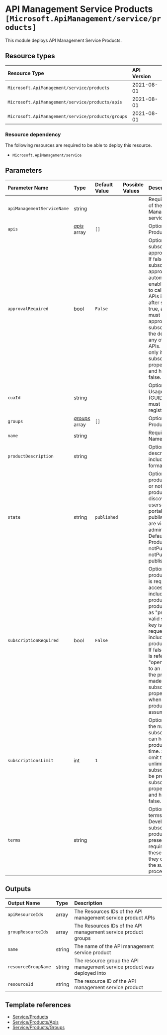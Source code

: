 # API Management Service Products `[Microsoft.ApiManagement/service/products]`

This module deploys API Management Service Products.

## Resource types

| Resource Type | API Version |
| :-- | :-- |
| `Microsoft.ApiManagement/service/products` | 2021-08-01 |
| `Microsoft.ApiManagement/service/products/apis` | 2021-08-01 |
| `Microsoft.ApiManagement/service/products/groups` | 2021-08-01 |

### Resource dependency

The following resources are required to be able to deploy this resource.

- `Microsoft.ApiManagement/service`

## Parameters

| Parameter Name | Type | Default Value | Possible Values | Description |
| :-- | :-- | :-- | :-- | :-- |
| `apiManagementServiceName` | string |  |  | Required. The name of the of the API Management service. |
| `apis` | _[apis](apis/readme.md)_ array | `[]` |  | Optional. Array of Product APIs. |
| `approvalRequired` | bool | `False` |  | Optional. Whether subscription approval is required. If false, new subscriptions will be approved automatically enabling developers to call the products APIs immediately after subscribing. If true, administrators must manually approve the subscription before the developer can any of the products APIs. Can be present only if subscriptionRequired property is present and has a value of false. |
| `cuaId` | string |  |  | Optional. Customer Usage Attribution ID (GUID). This GUID must be previously registered |
| `groups` | _[groups](groups/readme.md)_ array | `[]` |  | Optional. Array of Product Groups. |
| `name` | string |  |  | Required. Product Name. |
| `productDescription` | string |  |  | Optional. Product description. May include HTML formatting tags. |
| `state` | string | `published` |  | Optional. whether product is published or not. Published products are discoverable by users of developer portal. Non published products are visible only to administrators. Default state of Product is notPublished. - notPublished or published |
| `subscriptionRequired` | bool | `False` |  | Optional. Whether a product subscription is required for accessing APIs included in this product. If true, the product is referred to as "protected" and a valid subscription key is required for a request to an API included in the product to succeed. If false, the product is referred to as "open" and requests to an API included in the product can be made without a subscription key. If property is omitted when creating a new product it's value is assumed to be true. |
| `subscriptionsLimit` | int | `1` |  | Optional. Whether the number of subscriptions a user can have to this product at the same time. Set to null or omit to allow unlimited per user subscriptions. Can be present only if subscriptionRequired property is present and has a value of false. |
| `terms` | string |  |  | Optional. Product terms of use. Developers trying to subscribe to the product will be presented and required to accept these terms before they can complete the subscription process. |

## Outputs

| Output Name | Type | Description |
| :-- | :-- | :-- |
| `apiResourceIds` | array | The Resources IDs of the API management service product APIs |
| `groupResourceIds` | array | The Resources IDs of the API management service product groups |
| `name` | string | The name of the API management service product |
| `resourceGroupName` | string | The resource group the API management service product was deployed into |
| `resourceId` | string | The resource ID of the API management service product |

## Template references

- [Service/Products](https://docs.microsoft.com/en-us/azure/templates/Microsoft.ApiManagement/2021-08-01/service/products)
- [Service/Products/Apis](https://docs.microsoft.com/en-us/azure/templates/Microsoft.ApiManagement/2021-08-01/service/products/apis)
- [Service/Products/Groups](https://docs.microsoft.com/en-us/azure/templates/Microsoft.ApiManagement/2021-08-01/service/products/groups)
